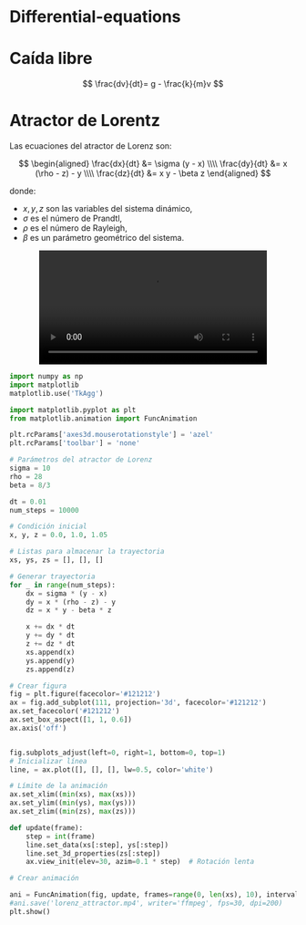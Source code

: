 # Differential-equations

# Caída libre 

$$
\frac{dv}{dt}= g - \frac{k}{m}v
$$

# Atractor de Lorentz

Las ecuaciones del atractor de Lorenz son:

$$
\begin{aligned}
\frac{dx}{dt} &= \sigma (y - x) \\\\
\frac{dy}{dt} &= x (\rho - z) - y \\\\
\frac{dz}{dt} &= x y - \beta z
\end{aligned}
$$

donde:

- $x, y, z$ son las variables del sistema dinámico,
- $\sigma$ es el número de Prandtl,
- $\rho$ es el número de Rayleigh,
- $\beta$ es un parámetro geométrico del sistema.



<div align="center">
  <video src="https://github.com/user-attachments/assets/38017465-3e5c-4c61-a8b8-aac4087c6081" width="400" />
</div>


```python
import numpy as np
import matplotlib
matplotlib.use('TkAgg')

import matplotlib.pyplot as plt
from matplotlib.animation import FuncAnimation

plt.rcParams['axes3d.mouserotationstyle'] = 'azel'
plt.rcParams['toolbar'] = 'none'

# Parámetros del atractor de Lorenz
sigma = 10
rho = 28
beta = 8/3

dt = 0.01
num_steps = 10000

# Condición inicial
x, y, z = 0.0, 1.0, 1.05

# Listas para almacenar la trayectoria
xs, ys, zs = [], [], []

# Generar trayectoria
for _ in range(num_steps):
    dx = sigma * (y - x)
    dy = x * (rho - z) - y
    dz = x * y - beta * z

    x += dx * dt
    y += dy * dt
    z += dz * dt
    xs.append(x)
    ys.append(y)
    zs.append(z)

# Crear figura
fig = plt.figure(facecolor='#121212')
ax = fig.add_subplot(111, projection='3d', facecolor='#121212')
ax.set_facecolor('#121212')
ax.set_box_aspect([1, 1, 0.6])
ax.axis('off')


fig.subplots_adjust(left=0, right=1, bottom=0, top=1)
# Inicializar línea
line, = ax.plot([], [], [], lw=0.5, color='white')

# Límite de la animación
ax.set_xlim((min(xs), max(xs)))
ax.set_ylim((min(ys), max(ys)))
ax.set_zlim((min(zs), max(zs)))

def update(frame):
    step = int(frame)
    line.set_data(xs[:step], ys[:step])
    line.set_3d_properties(zs[:step])
    ax.view_init(elev=30, azim=0.1 * step)  # Rotación lenta

# Crear animación

ani = FuncAnimation(fig, update, frames=range(0, len(xs), 10), interval=30)
#ani.save('lorenz_attractor.mp4', writer='ffmpeg', fps=30, dpi=200)
plt.show()
```
